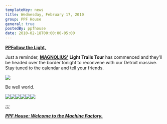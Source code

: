 ```yaml
---
templateKey: news
title: Wednesday, February 17, 2010
group: PPF House
general: true
postedBy: ppfhouse
date: 2010-02-18T00:00:00-05:00
---
```

[**PPFollow the Light,**](http://www.myspace.com/magnolius)

Just a reminder, [**MAGNOLIUS'**](http://magnolius.bandcamp.com) **Light Trails Tour** has commenced and they'll be headed over the border tonight to reconvene with our Detroit massive. Stay tuned to the calendar and tell your friends.

[![](http://photos-b.ak.fbcdn.net/hphotos-ak-snc3/hs186.snc3/19369_305729736288_581376288_4637612_1406717_n.jpg)](http://photos-b.ak.fbcdn.net/hphotos-ak-snc3/hs186.snc3/19369_305729736288_581376288_4637612_1406717_n.jpg)

Be well world.

[![](http://www.ppfhouse.com/myspaceimages/tw1.jpg)](http://www.twitter.com/ppfhouse)[![](http://www.ppfhouse.com/myspaceimages/fb1.jpg)](http://www.facebook.com/ppfhouse)[![](http://www.ppfhouse.com/myspaceimages/tb1.jpg)](http://leo37.tumblr.com)[![](http://www.ppfhouse.com/myspaceimages/ms1.jpg)](http://www.myspace.com/ppfhouse)[![](http://www.ppfhouse.com/myspaceimages/yt1.jpg)](http://www.youtube.com/ppfhouse)[![](http://www.ppfhouse.com/myspaceimages/bc1.jpg)](http://ppfhouse.bandcamp.com)

[***:::*** ](http://magnolius.tumblr.com)

[***PPF House: Welcome to the Machine Factory.***](http://magnolius.tumblr.com)